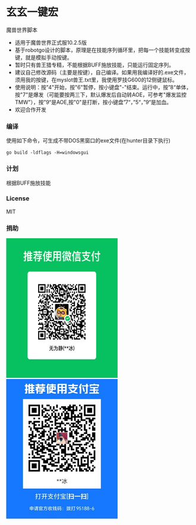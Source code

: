 # 玄玄一键宏
魔兽世界脚本
- 适用于魔兽世界正式服10.2.5版
- 基于robotgo设计的脚本，原理是在技能序列循环里，把每一个技能转变成按键，就是模拟手动按键。
- 暂时只有兽王猎专精，不能根据BUFF施放技能，只能运行固定序列。
- 建议自己修改源码（主要是按键），自己编译。如果用我编译好的.exe文件，须用我的按键，在myslot兽王.txt里，我使用罗技G600的12侧键鼠标。
- 使用说明：按"4"开始，按"6"暂停，按小键盘"-"结束。运行中，按”8“单体，按"7"是爆发（可能要按两三下，默认爆发后自动转AOE，可参考"爆发监控TMW"），按”9“是AOE,按"0"是打断，按小键盘”7“，”5“，”9“是加血。
- 欢迎合作开发

### 编译
使用如下命令，可生成不带DOS黑窗口的exe文件(在hunter目录下执行)
```
go build -ldflags -H=windowsgui
```

### 计划
根据BUFF施放技能

### License
MIT

### 捐助
![](https://github.com/iamiceice/xuanxuan/blob/main/donate/mm.png)
![](https://github.com/iamiceice/xuanxuan/blob/main/donate/22.jpg)
